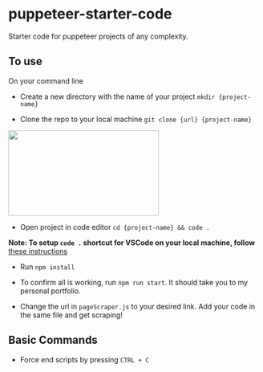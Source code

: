# puppeteer-starter-code
Starter code for puppeteer projects of any complexity.

## To use

On your command line

* Create a new directory with the name of your project ``mkdir {project-name}``

* Clone the repo to your local machine ``git clone {url} {project-name} ``

<img src="https://github.com/hellosurbhi/puppeteer-starter-code/blob/master/clone-link-image.png" width="300" height="170">

* Open project in code editor ``cd {project-name} && code . ``

**Note: To setup ``code .`` shortcut for VSCode on your local machine, follow** [these instructions](https://code.visualstudio.com/docs/setup/mac)

* Run ``npm install``

* To confirm all is working, run ``npm run start``. It should take you to my personal portfolio.

* Change the url in ``pageScraper.js`` to your desired link. Add your code in the same file and get scraping!

## Basic Commands 

* Force end scripts by pressing ``CTRL + C``
